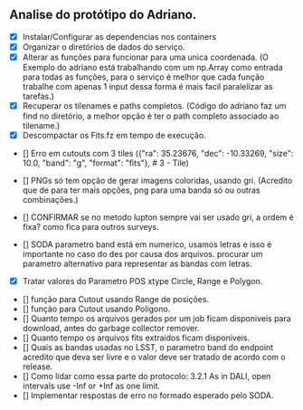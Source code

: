 
## Analise do protótipo do Adriano. 

- [x] Instalar/Configurar as dependencias nos containers
- [x] Organizar o diretórios de dados do serviço.
- [x] Alterar as funções para funcionar para uma unica coordenada. (O Exemplo do adriano está trabalhando com um np.Array como entrada para todas as funções, para o serviço é melhor que cada função trabalhe com apenas 1 input dessa forma é mais facil paralelizar as tarefas.)
- [X] Recuperar os tilenames e paths completos. (Código do adriano faz um find no diretório, a melhor opção é ter o path completo associado ao tilename.)
- [X] Descompactar os Fits.fz em tempo de execução.
- [] Erro em cutouts com 3 tiles ({"ra": 35.23676, "dec": -10.33269, "size": 10.0, "band": "g", "format": "fits"},  # 3 - Tile)
- [] PNGs só tem opção de gerar imagens coloridas, usando gri. (Acredito que de para ter mais opções, png para uma banda só ou outras combinações.)

- [] CONFIRMAR se no metodo lupton sempre vai ser usado gri, a ordem é fixa? como fica para outros surveys.
- [] SODA parametro band está em numerico, usamos letras e isso é importante no caso do des por causa dos arquivos. procurar um parametro alternativo para representar as bandas com letras.
- [X] Tratar valores do Parametro POS xtype Circle, Range e  Polygon.
- [] função para Cutout usando Range de posições.
- [] função para Cutout usando Poligono.
- [] Quanto tempo os arquivos gerados por um job ficam disponiveis para download, antes do garbage collector remover.
- [] Quanto tempo os arquivos fits extraidos ficam disponiveis.
- [] Quais as bandas usadas no LSST, o parametro band do endpoint acredito que deva ser livre e o valor deve ser tratado de acordo com o release.
- [] Como lidar como essa parte do protocolo: 3.2.1 As in DALI, open intervals use  -Inf or +Inf as one limit.
- [] Implementar respostas de erro no formado esperado pelo SODA.